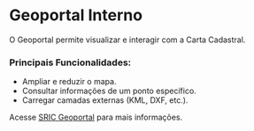 # Geoportal Interno

O Geoportal permite visualizar e interagir com a Carta Cadastral.

### Principais Funcionalidades:
- Ampliar e reduzir o mapa.
- Consultar informações de um ponto específico.
- Carregar camadas externas (KML, DXF, etc.).

Acesse [SRIC Geoportal](https://sric.madeira.gov.pt/geoportal) para mais informações.
